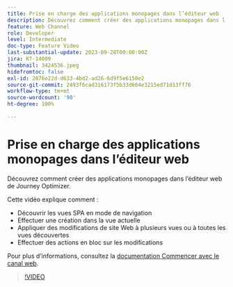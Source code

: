 ```yaml
---
title: Prise en charge des applications monopages dans l’éditeur web
description: Découvrez comment créer des applications monopages dans l’éditeur web de Journey Optimizer.
feature: Web Channel
role: Developer
level: Intermediate
doc-type: Feature Video
last-substantial-update: 2023-09-28T00:00:00Z
jira: KT-14009
thumbnail: 3424536.jpeg
hidefromtoc: false
exl-id: 2076e22d-d633-4bd2-ad26-6d9f5e6150e2
source-git-commit: 2493f6cad316173f5b33d664e3215ed71d13ff76
workflow-type: tm+mt
source-wordcount: '90'
ht-degree: 100%

---
```


# Prise en charge des applications monopages dans l’éditeur web

Découvrez comment créer des applications monopages dans l’éditeur web de Journey Optimizer.

Cette vidéo explique comment :

* Découvrir les vues SPA en mode de navigation
* Effectuer une création dans la vue actuelle
* Appliquer des modifications de site Web à plusieurs vues ou à toutes les vues découvertes
* Effectuer des actions en bloc sur les modifications

Pour plus d’informations, consultez la [documentation Commencer avec le canal web](https://experienceleague.adobe.com/docs/journey-optimizer/using/web/get-started-web.html?lang=fr).

>[!VIDEO](https://video.tv.adobe.com/v/3446887/?learn=on&captions=fre_fr)
